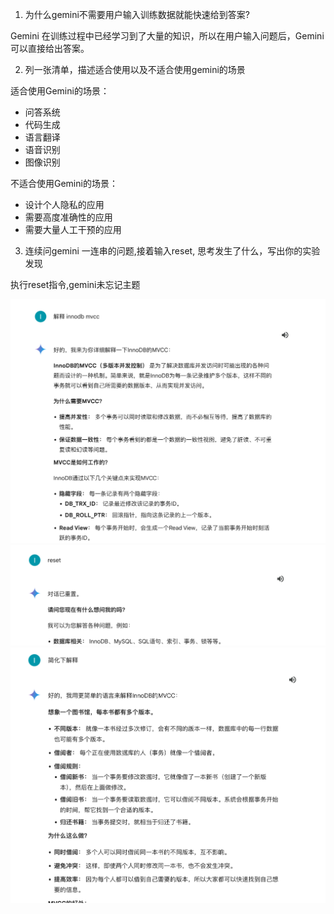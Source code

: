 1. 为什么gemini不需要用户输入训练数据就能快速给到答案?

Gemini 在训练过程中已经学习到了大量的知识，所以在用户输入问题后，Gemini可以直接给出答案。

2. 列一张清单，描述适合使用以及不适合使用gemini的场景

适合使用Gemini的场景：

- 问答系统
- 代码生成
- 语言翻译
- 语音识别
- 图像识别

不适合使用Gemini的场景：

- 设计个人隐私的应用
- 需要高度准确性的应用
- 需要大量人工干预的应用

3. 连续问gemini 一连串的问题,接着输入reset, 思考发生了什么，写出你的实验发现

执行reset指令,gemini未忘记主题

![img.png](img.png)
![img_1.png](img_1.png)
![img_2.png](img_2.png)